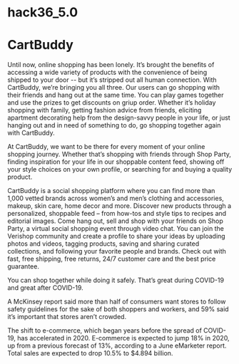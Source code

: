 # hack36_5.0
# CartBuddy

Until now, online shopping has been lonely. It’s brought the benefits of accessing a wide variety of products with the convenience of being shipped to your door -- but it’s stripped out all human connection. With CartBuddy, we’re bringing you all three. Our users can go shopping with their friends and hang out at the same time. You can play games together and use the prizes to get discounts on griup order.
Whether it’s holiday shopping with family, getting fashion advice from friends, eliciting apartment decorating help from the design-savvy people in your life, or just hanging out and in need of something to do, go shopping together again with CartBuddy.

At CartBuddy, we want to be there for every moment of your online shopping journey. Whether that’s shopping with friends through Shop Party, finding inspiration for your life in our shoppable content feed, showing off your style choices on your own profile, or searching for and buying a quality product.

CartBuddy is a social shopping platform where you can find more than 1,000 vetted brands across women’s and men’s clothing and accessories, makeup, skin care, home decor and more. Discover new products through a personalized, shoppable feed – from how-tos and style tips to recipes and editorial images. Come hang out, sell and shop with your friends on Shop Party, a virtual social shopping event through video chat. You can join the Verishop community and create a profile to share your ideas by uploading photos and videos, tagging products, saving and sharing curated collections, and following your favorite people and brands. Check out with fast, free shipping, free returns, 24/7 customer care and the best price guarantee.

You can shop together while doing it safely. That’s great during COVID-19 and great after COVID-19.


A McKinsey report said more than half of consumers want stores to follow safety guidelines for the sake of both shoppers and workers, and 59% said it’s important that stores aren’t crowded. 

The shift to e-commerce, which began years before the spread of COVID-19, has accelerated in 2020. E-commerce is expected to jump 18% in 2020, up from a previous forecast of 13%, according to a June eMarketer report. Total sales are expected to drop 10.5% to $4.894 billion.

